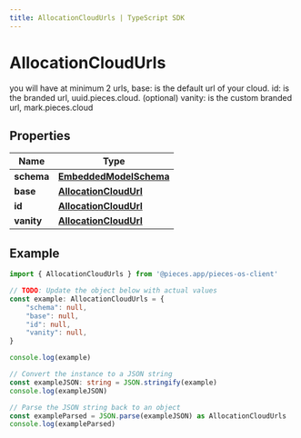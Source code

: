 ```yaml
---
title: AllocationCloudUrls | TypeScript SDK
---
```



# AllocationCloudUrls

you will have at minimum 2 urls,  base: is the default url of your cloud.  id: is the branded url, uuid.pieces.cloud.  (optional) vanity: is the custom branded url, mark.pieces.cloud

## Properties

Name | Type
------------ | -------------
**schema** | [**EmbeddedModelSchema**](EmbeddedModelSchema)
**base** | [**AllocationCloudUrl**](AllocationCloudUrl)
**id** | [**AllocationCloudUrl**](AllocationCloudUrl)
**vanity** | [**AllocationCloudUrl**](AllocationCloudUrl)

## Example

```typescript
import { AllocationCloudUrls } from '@pieces.app/pieces-os-client'

// TODO: Update the object below with actual values
const example: AllocationCloudUrls = {
    "schema": null,
    "base": null,
    "id": null,
    "vanity": null,
}

console.log(example)

// Convert the instance to a JSON string
const exampleJSON: string = JSON.stringify(example)
console.log(exampleJSON)

// Parse the JSON string back to an object
const exampleParsed = JSON.parse(exampleJSON) as AllocationCloudUrls
console.log(exampleParsed)
```


